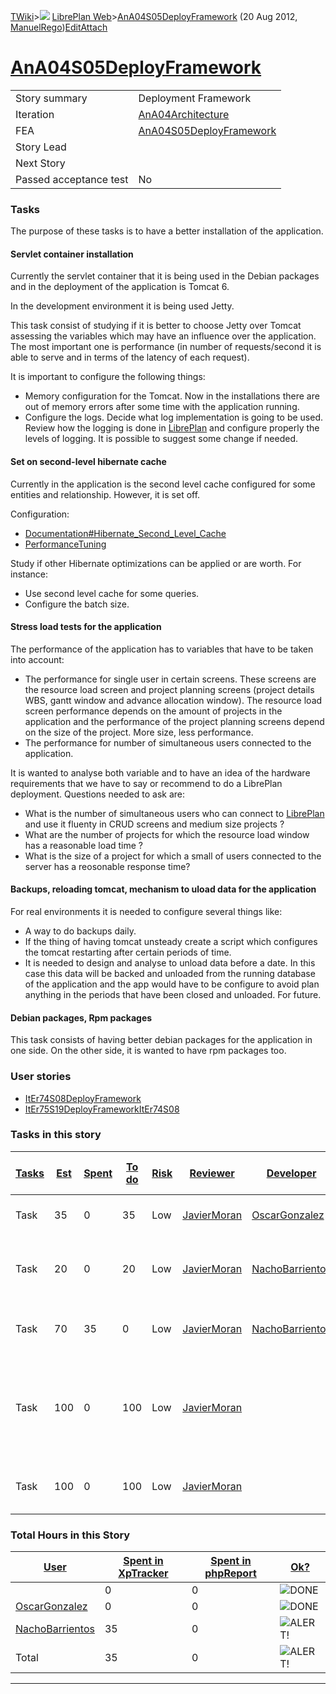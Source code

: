 [TWiki](Main_WebHome)&gt;![](/twiki/pub/TWiki/TWikiDocGraphics/web-bg-small.gif) [LibrePlan Web](LibrePlan_WebHome)&gt;[AnA04S05DeployFramework](LibrePlan_AnA04S05DeployFramework "Topic revision: 10 (20 Aug 2012 - 09:52:44)") (20 Aug 2012, [ManuelRego](Main_ManuelRego))[Edit](LibrePlan_AnA04S05DeployFramework?t=1520344035 "Edit this topic text")[Attach](/twiki/bin/attach/LibrePlan/AnA04S05DeployFramework "Attach an image or document to this topic")  

 [AnA04S05DeployFramework](LibrePlan_AnA04S05DeployFramework)
=============================================================

|                        |                                                              |
|------------------------|--------------------------------------------------------------|
| Story summary          | Deployment Framework                                         |
| Iteration              | [AnA04Architecture](LibrePlan_AnA04Architecture)             |
| FEA                    | [AnA04S05DeployFramework](LibrePlan_AnA04S05DeployFramework) |
| Story Lead             |                                                              |
| Next Story             |                                                              |
| Passed acceptance test | No                                                           |

###  Tasks

The purpose of these tasks is to have a better installation of the application.

####  Servlet container installation

Currently the servlet container that it is being used in the Debian packages and in the deployment of the application is Tomcat 6.

In the development environment it is being used Jetty.

This task consist of studying if it is better to choose Jetty over Tomcat assessing the variables which may have an influence over the application. The most important one is performance (in number of requests/second it is able to serve and in terms of the latency of each request).

It is important to configure the following things:

-   Memory configuration for the Tomcat. Now in the installations there are out of memory errors after some time with the application running.
-   Configure the logs. Decide what log implementation is going to be used. Review how the logging is done in [LibrePlan](LibrePlan_LibrePlan) and configure properly the levels of logging. It is possible to suggest some change if needed.

####  Set on second-level hibernate cache

Currently in the application is the second level cache configured for some entities and relationship. However, it is set off.

Configuration:

-   [Documentation\#Hibernate\_Second\_Level\_Cache](LibrePlan_Documentation#Hibernate_Second_Level_Cache)
-   [PerformanceTuning](LibrePlan_PerformanceTuning)

Study if other Hibernate optimizations can be applied or are worth. For instance:

-   Use second level cache for some queries.
-   Configure the batch size.

####  Stress load tests for the application

The performance of the application has to variables that have to be taken into account:

-   The performance for single user in certain screens. These screens are the resource load screen and project planning screens (project details WBS, gantt window and advance allocation window). The resource load screen performance depends on the amount of projects in the application and the performance of the project planning screens depend on the size of the project. More size, less performance.
-   The performance for number of simultaneous users connected to the application.

It is wanted to analyse both variable and to have an idea of the hardware requirements that we have to say or recommend to do a LibrePlan deployment. Questions needed to ask are:

-   What is the number of simultaneous users who can connect to [LibrePlan](LibrePlan_LibrePlan) and use it fluenty in CRUD screens and medium size projects ?
-   What are the number of projects for which the resource load window has a reasonable load time ?
-   What is the size of a project for which a small of users connected to the server has a reosonable response time?

####  Backups, reloading tomcat, mechanism to uload data for the application

For real environments it is needed to configure several things like:

-   A way to do backups daily.
-   If the thing of having tomcat unsteady create a script which configures the tomcat restarting after certain periods of time.
-   It is needed to design and analyse to unload data before a date. In this case this data will be backed and unloaded from the running database of the application and the app would have to be configure to avoid plan anything in the periods that have been closed and unloaded. For future.

####  Debian packages, Rpm packages

This task consists of having better debian packages for the application in one side. On the other side, it is wanted to have rpm packages too.

###  User stories

-   [ItEr74S08DeployFramework](LibrePlan_ItEr74S08DeployFramework)
-   [ItEr75S19DeployFrameworkItEr74S08](LibrePlan_ItEr75S19DeployFrameworkItEr74S08)

###  Tasks in this story

| [Tasks](LibrePlan_AnA04S05DeployFramework?sortcol=0;table=2;up=0#sorted_table "Sort by this column") | [Est](LibrePlan_AnA04S05DeployFramework?sortcol=1;table=2;up=0#sorted_table "Sort by this column") | [Spent](LibrePlan_AnA04S05DeployFramework?sortcol=2;table=2;up=0#sorted_table "Sort by this column") | [To do](LibrePlan_AnA04S05DeployFramework?sortcol=3;table=2;up=0#sorted_table "Sort by this column") | [Risk](LibrePlan_AnA04S05DeployFramework?sortcol=4;table=2;up=0#sorted_table "Sort by this column") | [Reviewer](LibrePlan_AnA04S05DeployFramework?sortcol=5;table=2;up=0#sorted_table "Sort by this column") | [Developer](LibrePlan_AnA04S05DeployFramework?sortcol=6;table=2;up=0#sorted_table "Sort by this column") | [Task Name](LibrePlan_AnA04S05DeployFramework?sortcol=7;table=2;up=0#sorted_table "Sort by this column")          | [Start Date](LibrePlan_AnA04S05DeployFramework?sortcol=8;table=2;up=0#sorted_table "Sort by this column") | [Est End Date](LibrePlan_AnA04S05DeployFramework?sortcol=9;table=2;up=0#sorted_table "Sort by this column") | [End Date](LibrePlan_AnA04S05DeployFramework?sortcol=10;table=2;up=0#sorted_table "Sort by this column") |
|------------------------------------------------------------------------------------------------------|----------------------------------------------------------------------------------------------------|------------------------------------------------------------------------------------------------------|------------------------------------------------------------------------------------------------------|-----------------------------------------------------------------------------------------------------|---------------------------------------------------------------------------------------------------------|----------------------------------------------------------------------------------------------------------|-------------------------------------------------------------------------------------------------------------------|-----------------------------------------------------------------------------------------------------------|-------------------------------------------------------------------------------------------------------------|----------------------------------------------------------------------------------------------------------|
| Task                                                                                                 | 35                                                                                                 | 0                                                                                                    | 35                                                                                                   | Low                                                                                                 | [JavierMoran](Main_JavierMoran)                                                                         | [OscarGonzalez](Main_OscarGonzalez)                                                                      | [Servlet container installation](LibrePlan_AnA04S05DeployFramework#TasK1)                                         |                                                                                                           |                                                                                                             |                                                                                                          |
| Task                                                                                                 | 20                                                                                                 | 0                                                                                                    | 20                                                                                                   | Low                                                                                                 | [JavierMoran](Main_JavierMoran)                                                                         | [NachoBarrientos](Main_NachoBarrientos)                                                                  | [Set on second-level hibernate cache](LibrePlan_AnA04S05DeployFramework#TasK2)                                    | 0                                                                                                         | 0                                                                                                           | 0                                                                                                        |
| Task                                                                                                 | 70                                                                                                 | 35                                                                                                   | 0                                                                                                    | Low                                                                                                 | [JavierMoran](Main_JavierMoran)                                                                         | [NachoBarrientos](Main_NachoBarrientos)                                                                  | [Stress load tests for the application](LibrePlan_AnA04S05DeployFramework#TasK3)                                  | 0                                                                                                         | 0                                                                                                           | 0                                                                                                        |
| Task                                                                                                 | 100                                                                                                | 0                                                                                                    | 100                                                                                                  | Low                                                                                                 | [JavierMoran](Main_JavierMoran)                                                                         |                                                                                                          | [Backups, reloading tomcat, mechanism to uload data for the application](LibrePlan_AnA04S05DeployFramework#TasK4) | 0                                                                                                         | 0                                                                                                           | 0                                                                                                        |
| Task                                                                                                 | 100                                                                                                | 0                                                                                                    | 100                                                                                                  | Low                                                                                                 | [JavierMoran](Main_JavierMoran)                                                                         |                                                                                                          | [Debian packages, Rpm packages](LibrePlan_AnA04S05DeployFramework#TasK5)                                          | 0                                                                                                         | 0                                                                                                           | 0                                                                                                        |

###  Total Hours in this Story

| [User](LibrePlan_AnA04S05DeployFramework?sortcol=0;table=3;up=0#sorted_table "Sort by this column") | [Spent in XpTracker](LibrePlan_AnA04S05DeployFramework?sortcol=1;table=3;up=0#sorted_table "Sort by this column") | [Spent in phpReport](LibrePlan_AnA04S05DeployFramework?sortcol=2;table=3;up=0#sorted_table "Sort by this column") | [Ok?](LibrePlan_AnA04S05DeployFramework?sortcol=3;table=3;up=0#sorted_table "Sort by this column") |
|-----------------------------------------------------------------------------------------------------|-------------------------------------------------------------------------------------------------------------------|-------------------------------------------------------------------------------------------------------------------|----------------------------------------------------------------------------------------------------|
|                                                                                                     | 0                                                                                                                 | 0                                                                                                                 | ![DONE](/twiki/pub/TWiki/TWikiDocGraphics/choice-yes.gif "DONE")                                   |
| [OscarGonzalez](Main_OscarGonzalez)                                                                 | 0                                                                                                                 | 0                                                                                                                 | ![DONE](/twiki/pub/TWiki/TWikiDocGraphics/choice-yes.gif "DONE")                                   |
| [NachoBarrientos](Main_NachoBarrientos)                                                             | 35                                                                                                                | 0                                                                                                                 | ![ALERT!](/twiki/pub/TWiki/TWikiDocGraphics/warning.gif "ALERT!")                                  |
| Total                                                                                               | 35                                                                                                                | 0                                                                                                                 | ![ALERT!](/twiki/pub/TWiki/TWikiDocGraphics/warning.gif "ALERT!")                                  |

------------------------------------------------------------------------
